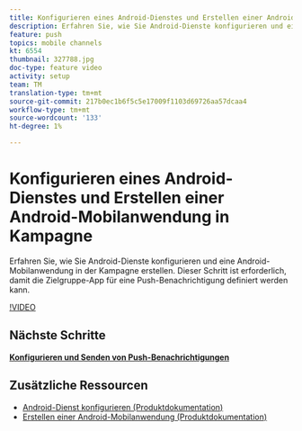 ```yaml
---
title: Konfigurieren eines Android-Dienstes und Erstellen einer Android-Mobilanwendung in Kampagne
description: Erfahren Sie, wie Sie Android-Dienste konfigurieren und eine Android-Mobilanwendung in der Kampagne erstellen. Dies ist erforderlich, damit wir die Neotrip-App als Zielgruppe für die Push-Benachrichtigung definieren können.
feature: push
topics: mobile channels
kt: 6554
thumbnail: 327788.jpg
doc-type: feature video
activity: setup
team: TM
translation-type: tm+mt
source-git-commit: 217b0ec1b6f5c5e17009f1103d69726aa57dcaa4
workflow-type: tm+mt
source-wordcount: '133'
ht-degree: 1%

---
```



# Konfigurieren eines Android-Dienstes und Erstellen einer Android-Mobilanwendung in Kampagne

Erfahren Sie, wie Sie Android-Dienste konfigurieren und eine Android-Mobilanwendung in der Kampagne erstellen. Dieser Schritt ist erforderlich, damit die Zielgruppe-App für eine Push-Benachrichtigung definiert werden kann.

[!VIDEO](https://video.tv.adobe.com/v/327788?quality=12)

## Nächste Schritte

**[Konfigurieren und Senden von Push-Benachrichtigungen](/help/tutorial-getting-started-with-push-notifications-for-android/configuring-and-sending-push-notifications.md)**

## Zusätzliche Ressourcen

* [Android-Dienst konfigurieren (Produktdokumentation)](https://experienceleague.adobe.com/docs/campaign-classic/using/sending-messages/sending-push-notifications/configure-the-mobile-app/configuring-the-mobile-application-android.html#configuring-android-service)
* [Erstellen einer Android-Mobilanwendung (Produktdokumentation)](https://experienceleague.adobe.com/docs/campaign-classic/using/sending-messages/sending-push-notifications/configure-the-mobile-app/configuring-the-mobile-application-android.html#creating-android-app)
